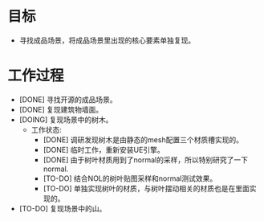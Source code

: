 # 目标
- 寻找成品场景，将成品场景里出现的核心要素单独复现。

# 工作过程
- [DONE] 寻找开源的成品场景。
- [DONE] 复现建筑物墙面。
- [DOING] 复现场景中的树木。
	- 工作状态:
		- [DONE] 调研发现树木是由静态的mesh配置三个材质槽实现的。
		- [DONE] 临时工作，重新安装UE引擎。
		- [DONE] 由于树叶材质用到了normal的采样，所以特别研究了一下normal.
		- [TO-DO] 结合NOL的树叶贴图采样和normal测试效果。
		- [TO-DO] 单独实现树叶的材质，与树叶摆动相关的材质也是在里面实现的。
- [TO-DO] 复现场景中的山。